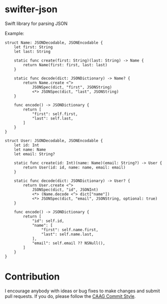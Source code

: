 swifter-json
============

Swift library for parsing JSON

Example:

    struct Name: JSONDecodable, JSONEncodable {
        let first: String
        let last: String

        static func create(first: String)(last: String) -> Name {
            return Name(first: first, last: last)
        }

        static func decode(dict: JSONDictionary) -> Name? {
            return Name.create <^>
                JSONSpec(dict, "first", JSONString)
                <*> JSONSpec(dict, "last", JSONString)
        }

        func encode() -> JSONDictionary {
            return [
                "first": self.first,
                "last": self.last,
            ]
        }
    }

    struct User: JSONDecodable, JSONEncodable {
        let id: Int
        let name: Name
        let email: String?

        static func create(id: Int)(name: Name)(email: String?) -> User {
            return User(id: id, name: name, email: email)
        }

        static func decode(dict: JSONDictionary) -> User? {
            return User.create <^>
                JSONSpec(dict, "id", JSONInt)
                <*> (Name.decode <^> dict["name"])
                <*> JSONSpec(dict, "email", JSONString, optional: true)
        }

        func encode() -> JSONDictionary {
            return [
                "id": self.id,
                "name": [
                    "first": self.name.first,
                    "last": self.name.last,
                ],
                "email": self.email ?? NSNull(),
            ]
        }
    }

Contribution
=============

I encourage anybody with ideas or bug fixes to make changes and submit pull requests. If you do, please follow the [CAAG Commit Style](http://drewag.me/posts/changes-at-a-glance?source=github).
